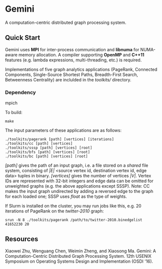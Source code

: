 # Gemini
A computation-centric distributed graph processing system.

## Quick Start
Gemini uses **MPI** for inter-process communication and **libnuma** for NUMA-aware memory allocation.
A compiler supporting **OpenMP** and **C++11** features (e.g. lambda expressions, multi-threading, etc.) is required.

Implementations of five graph analytics applications (PageRank, Connected Components, Single-Source Shortest Paths, Breadth-First Search, Betweenness Centrality) are inclulded in the *toolkits/* directory.

### Dependency
mpich

To build:
```
make
```

The input parameters of these applications are as follows:
```
./toolkits/pagerank [path] [vertices] [iterations]
./toolkits/cc [path] [vertices]
./toolkits/sssp [path] [vertices] [root]
./toolkits/bfs [path] [vertices] [root]
./toolkits/bc [path] [vertices] [root]
```

*[path]* gives the path of an input graph, i.e. a file stored on a *shared* file system, consisting of *|E|* \<source vertex id, destination vertex id, edge data\> tuples in binary.
*[vertices]* gives the number of vertices *|V|*. Vertex IDs are represented with 32-bit integers and edge data can be omitted for unweighted graphs (e.g. the above applications except SSSP).
Note: CC makes the input graph undirected by adding a reversed edge to the graph for each loaded one; SSSP uses *float* as the type of weights.

If Slurm is installed on the cluster, you may run jobs like this, e.g. 20 iterations of PageRank on the *twitter-2010* graph:
```
srun -N 8 ./toolkits/pagerank /path/to/twitter-2010.binedgelist 41652230 20
```

## Resources

Xiaowei Zhu, Wenguang Chen, Weimin Zheng, and Xiaosong Ma.
Gemini: A Computation-Centric Distributed Graph Processing System.
12th USENIX Symposium on Operating Systems Design and Implementation (OSDI '16).

